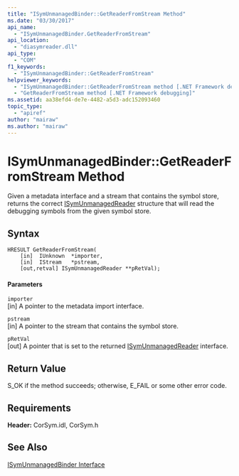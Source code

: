 ```yaml
---
title: "ISymUnmanagedBinder::GetReaderFromStream Method"
ms.date: "03/30/2017"
api_name: 
  - "ISymUnmanagedBinder.GetReaderFromStream"
api_location: 
  - "diasymreader.dll"
api_type: 
  - "COM"
f1_keywords: 
  - "ISymUnmanagedBinder::GetReaderFromStream"
helpviewer_keywords: 
  - "ISymUnmanagedBinder::GetReaderFromStream method [.NET Framework debugging]"
  - "GetReaderFromStream method [.NET Framework debugging]"
ms.assetid: aa38efd4-de7e-4482-a5d3-adc152093460
topic_type: 
  - "apiref"
author: "mairaw"
ms.author: "mairaw"
---
```

# ISymUnmanagedBinder::GetReaderFromStream Method
Given a metadata interface and a stream that contains the symbol store, returns the correct [ISymUnmanagedReader](isymunmanagedreader-interface.md) structure that will read the debugging symbols from the given symbol store.  
  
## Syntax  
  
```  
HRESULT GetReaderFromStream(  
    [in]  IUnknown  *importer,  
    [in]  IStream   *pstream,  
    [out,retval] ISymUnmanagedReader **pRetVal);  
```  
  
#### Parameters  
 `importer`  
 [in] A pointer to the metadata import interface.  
  
 `pstream`  
 [in] A pointer to the stream that contains the symbol store.  
  
 `pRetVal`  
 [out] A pointer that is set to the returned [ISymUnmanagedReader](isymunmanagedreader-interface.md) interface.  
  
## Return Value  
 S_OK if the method succeeds; otherwise, E_FAIL or some other error code.  
  
## Requirements  
 **Header:** CorSym.idl, CorSym.h  
  
## See Also  
 [ISymUnmanagedBinder Interface](../../../../docs/framework/unmanaged-api/diagnostics/isymunmanagedbinder-interface.md)
